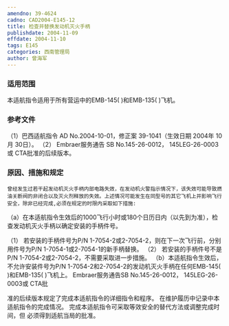 ```yaml
---
amendno: 39-4624
cadno: CAD2004-E145-12
title: 检查并替换发动机灭火手柄
publishdate: 2004-11-09
effdate: 2004-11-10
tags: E145
categories: 西南管理局
author: 曾海军
---
```


### 适用范围 
本适航指令适用于所有营运中的EMB-145( )和EMB-135( )飞机。

<!--more-->
### 参考文件
（1）巴西适航指令 AD No.2004-10-01，修正案 39-1041（生效日期 2004年 10月 30日）。
（2） Embraer服务通告 SB No.145-26-0012， 145LEG-26-0003或 CTA批准的后续版本。

### 原因、措施和规定 
    曾经发生过若干起发动机灭火手柄内部电路失效，在发动机火警指示情况下，该失效可能导致燃油关断阀的非闭合以及灭火剂释放的失效。上述情况可能发生在同型号的其它飞机上并影响飞行安全，除非已经完成,必须在规定的时限内采取如下措施: 
（a）在本适航指令生效后的1000飞行小时或180个日历日内（以先到为准），检查发动机灭火手柄以确定安装的手柄件号。 
  
（1）
若安装的手柄件号为P/N 1-7054-2或2-7054-2，则在下一次飞行前，分别用件号为P/N 1-7054-1或2-7054-1的新手柄替换。 
（2）
若安装的手柄件号不是P/N 1-7054-2或2-7054-2，不需要采取进一步措施。 
（b）本适航指令生效后，不允许安装件号为P/N 1-7054-2和2-7054-2的发动机灭火手柄在任何EMB-145( )和EMB-135( )飞机上。 Embraer服务通告SB No.145-26-0012， 145LEG-26-0003或 CTA批

准的后续版本规定了完成本适航指令的详细指令和程序。 在维护履历中记录中本适航指令的完成情况。 完成本适航指令可采取等效安全的替代方法或调整完成时间，但
必须得到适航当局的批准。 

